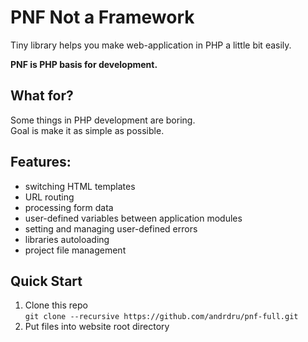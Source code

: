 # PNF Not a Framework

Tiny library helps you make web-application in PHP a little bit easily.  

**PNF is PHP basis for development.**

## What for?
Some things in PHP development are boring.  
Goal is make it as simple as possible.  

## Features:
* switching HTML templates
* URL routing
* processing form data
* user-defined variables between application modules
* setting and managing user-defined errors
* libraries autoloading
* project file management

## Quick Start
1. Clone this repo  
`git clone --recursive https://github.com/andrdru/pnf-full.git`  
2. Put files into website root directory